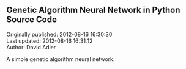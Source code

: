 ## Genetic Algorithm Neural Network in Python Source Code  
Originally published: 2012-08-16 16:30:30  
Last updated: 2012-08-16 16:31:12  
Author: David Adler  
  
A simple genetic algorithm neural network. 